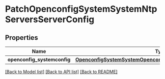 # PatchOpenconfigSystemSystemNtpServersServerConfig

## Properties
Name | Type | Description | Notes
------------ | ------------- | ------------- | -------------
**openconfig_systemconfig** | [**OpenconfigSystemSystemOpenconfigsystemsystemNtpServersConfig**](OpenconfigSystemSystemOpenconfigsystemsystemNtpServersConfig.md) |  | [optional] 

[[Back to Model list]](../README.md#documentation-for-models) [[Back to API list]](../README.md#documentation-for-api-endpoints) [[Back to README]](../README.md)


